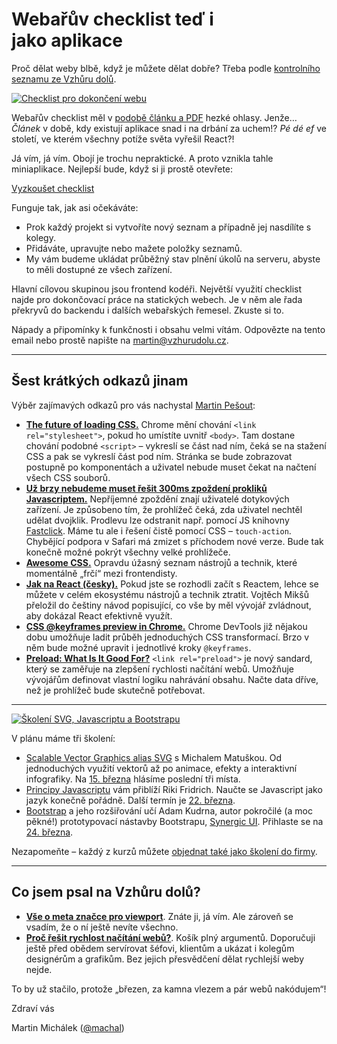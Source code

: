 # Webařův checklist teď i jako&nbsp;aplikace

Proč dělat weby blbě, když je můžete dělat dobře? Třeba podle [kontrolního seznamu ze Vzhůru dolů](http://www.vzhurudolu.cz/checklist).

[![Checklist pro dokončení webu](https://gallery.mailchimp.com/d6be2f1899eba6a7651157403/images/9d3a7d0e-c377-4156-8ddd-a912ff462ddb.jpg)](http://www.vzhurudolu.cz/checklist)

Webařův checklist měl v [podobě článku a PDF](http://www.vzhurudolu.cz/prirucka/checklist) hezké ohlasy. Jenže… *Článek*  v době, kdy existují aplikace snad i na drbání za uchem!? *Pé dé ef*  ve století, ve kterém všechny potíže světa vyřešil React?!

Já vím, já vím. Obojí je trochu nepraktické. A proto vznikla tahle miniaplikace. Nejlepší bude, když si ji prostě otevřete:

<p class="text-center">
<a href="http://www.vzhurudolu.cz/checklist" class="button">Vyzkoušet checklist</a>
</p>

Funguje tak, jak asi očekáváte:

- Prok každý projekt si vytvoříte nový seznam a případně jej nasdílíte s kolegy.
- Přidáváte, upravujte nebo mažete položky seznamů.
- My vám budeme ukládat průběžný stav plnění úkolů na serveru, abyste to měli dostupné ze všech zařízení.

Hlavní cílovou skupinou jsou frontend kodéři. Největší využití checklist najde pro dokončovací práce na statických webech. Je v něm ale řada překryvů do backendu i dalších webařských řemesel. Zkuste si to.

Nápady a připomínky k funkčnosti i obsahu velmi vítám. Odpovězte na tento email nebo prostě napište na [martin@vzhurudolu.cz](mailto:martin@vzhurudolu.cz).

---

## Šest krátkých odkazů jinam

Výběr zajímavých odkazů pro vás nachystal [Martin Pešout](http://www.twitter.com/martinpesout):

- **[The future of loading CSS.](https://jakearchibald.com/2016/link-in-body/)** Chrome mění chování `<link rel="stylesheet">`, pokud ho umístíte uvnitř `<body>`. Tam dostane chování podobné `<script>` – vykreslí se část nad ním, čeká se na stažení CSS a pak se vykreslí část pod ním. Stránka se bude zobrazovat postupně po komponentách a uživatel nebude muset čekat na načtení všech CSS souborů.
- **[Už brzy nebudeme muset řešit 300ms zpoždení prokliků Javascriptem.](https://gist.github.com/gajus/bbf06ea2e37047b01e70)** Nepříjemné zpoždění znají uživatelé dotykových zařízení. Je způsobeno tím, že prohlížeč čeká, zda uživatel nechtěl udělat dvojklik. Prodlevu lze odstranit např. pomocí JS knihovny [Fastclick](https://github.com/ftlabs/fastclick). Máme tu ale i řešení čistě pomocí CSS – `touch-action`. Chybějící podpora v Safari má zmizet s příchodem nové verze. Bude tak konečně možné pokrýt všechny velké prohlížeče.
- **[Awesome CSS.](https://github.com/sindresorhus/awesome)** Opravdu úžasný seznam nástrojů a technik, které momentálně „frčí“ mezi frontendisty.
- **[Jak na React (česky).](https://github.com/petehunt/react-howto/blob/master/README-cs.md)** Pokud jste se rozhodli začít s Reactem, lehce se můžete v celém ekosystému nástrojů a technik ztratit. Vojtěch Mikšů přeložil do češtiny návod popisující, co vše by měl vývojář zvládnout, aby dokázal React efektivně využít.
- **[CSS @keyframes preview in Chrome.](https://twitter.com/ChromeDevTools/status/694966453376675840)** Chrome DevTools již nějakou dobu umožňuje ladit průběh jednoduchých CSS transformací. Brzo v něm bude možné upravit i jednotlivé kroky `@keyframes`.
- **[Preload: What Is It Good For?](https://www.smashingmagazine.com/2016/02/preload-what-is-it-good-for/)** `<link rel="preload">` je nový sandard, který se zaměřuje na zlepšení rychlosti načítání webů. Umožňuje vývojářům definovat vlastní logiku nahrávání obsahu. Načte data dříve, než je prohlížeč bude skutečně potřebovat.

---


[![Školení SVG, Javascriptu a Bootstrapu](https://gallery.mailchimp.com/d6be2f1899eba6a7651157403/images/d55ab17d-2ab7-4cd2-a83c-c9d504e9aecd.png)](http://www.vzhurudolu.cz/kurzy)

V plánu máme tři školení:

* [Scalable Vector Graphics alias SVG](http://www.vzhurudolu.cz/kurzy/svg) s Michalem Matuškou. Od jednoduchých využití vektorů až po animace, efekty a interaktivní infografiky. Na [15. března](http://www.vzhurudolu.cz/kurzy/svg) hlásíme poslední tři místa.
* [Principy Javascriptu](http://www.vzhurudolu.cz/kurzy/javascript) vám přiblíží Riki Fridrich. Naučte se Javascript jako jazyk konečně pořádně.  Další termín je [22. března](http://www.vzhurudolu.cz/kurzy/javascript).
* [Bootstrap](http://www.vzhurudolu.cz/kurzy/bootstrap) a jeho rozšiřování učí Adam Kudrna, autor pokročilé (a moc pěkné!) prototypovací nástavby Bootstrapu, [Synergic UI](http://ui.synergic.cz/).  Přihlaste se na [24. března](http://www.vzhurudolu.cz/kurzy/bootstrap).

Nezapomeňte – každý z kurzů můžete [objednat také jako školení do firmy](http://www.vzhurudolu.cz/kurzy#inhouse).

---

## Co jsem psal na Vzhůru&nbsp;dolů?

- **[Vše o meta značce pro viewport](http://www.vzhurudolu.cz/prirucka/viewport-meta)**. Znáte ji, já vím. Ale zároveň se vsadím, že o ní ještě nevíte všechno.
- **[Proč řešit rychlost načítání webů?](http://www.vzhurudolu.cz/prirucka/rychlost-nacitani-proc)**. Košík plný argumentů. Doporučuji ještě před obědem servírovat šéfovi, klientům a ukázat i kolegům designérům a grafikům. Bez jejich přesvědčení dělat rychlejší weby nejde.

To by už stačilo, protože „březen, za kamna vlezem a pár webů nakódujem“!

Zdraví vás

Martin Michálek ([@machal](http://www.twitter.com/machal))
